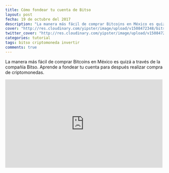```yaml
---
title: Cómo fondear tu cuenta de Bitso
layout: post
fecha: 19 de octubre del 2017
description: "La manera más fácil de comprar Bitcoins en México es quizá a través de la compañía Bitso. Aprende a fondear tu cuenta para después realizar compra de criptomonedas."
cover: "http://res.cloudinary.com/yipster/image/upload/v1508472348/bitso-tut_a8kq0q.jpg"
twitter_cover: "http://res.cloudinary.com/yipster/image/upload/v1508472348/bitso-tut_a8kq0q.jpg"
categories: tutorial
tags: bitso criptomoneda invertir
comments: true
---
```


La manera más fácil de comprar Bitcoins en México es quizá a través de la compañía Bitso. Aprende a fondear tu cuenta para después realizar compra de criptomonedas.

<iframe width="500" height="281" src="https://www.youtube.com/embed/XeRbUiWbdrE" frameborder="0" allowfullscreen></iframe>